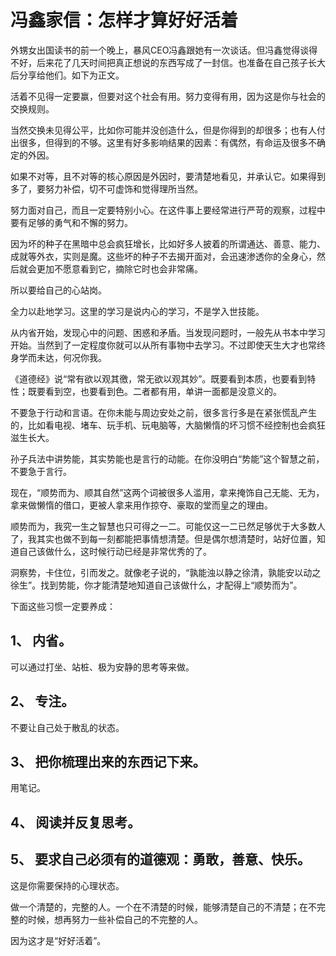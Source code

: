 # 冯鑫家信：怎样才算好好活着
外甥女出国读书的前一个晚上，暴风CEO冯鑫跟她有一次谈话。但冯鑫觉得谈得不好，后来花了几天时间把真正想说的东西写成了一封信。也准备在自己孩子长大后分享给他们。如下为正文。

活着不见得一定要赢，但要对这个社会有用。努力变得有用，因为这是你与社会的交换规则。

当然交换未见得公平，比如你可能并没创造什么，但是你得到的却很多；也有人付出很多，但得到的不够。这里有好多影响结果的因素：有偶然，有命运及很多不确定的外因。

如果不对等，且不对等的核心原因是外因时，要清楚地看见，并承认它。如果得到多了，要努力补偿，切不可虚饰和觉得理所当然。

努力面对自己，而且一定要特别小心。在这件事上要经常进行严苛的观察，过程中要有足够的勇气和不懈的努力。

因为坏的种子在黑暗中总会疯狂增长，比如好多人披着的所谓通达、善意、能力、成就等外衣，实则是魔。这些坏的种子不去揭开面对，会迅速渗透你的全身心，然后就会更加不愿意看到它，摘除它时也会非常痛。

所以要给自己的心站岗。

全力以赴地学习。这里的学习是说内心的学习，不是学入世技能。

从内省开始，发现心中的问题、困惑和矛盾。当发现问题时，一般先从书本中学习开始。当然到了一定程度你就可以从所有事物中去学习。不过即使天生大才也常终身学而未达，何况你我。

《道德经》说“常有欲以观其徼，常无欲以观其妙”。既要看到本质，也要看到特性；既要看到空，也要看到色。二者都有用，单讲一面都是没意义的。

不要急于行动和言语。在你未能与周边安处之前，很多言行多是在紧张慌乱产生的，比如看电视、堵车、玩手机、玩电脑等，大脑懒惰的坏习惯不经控制也会疯狂滋生长大。

孙子兵法中讲势能，其实势能也是言行的动能。在你没明白“势能”这个智慧之前，不要急于言行。

现在，“顺势而为、顺其自然”这两个词被很多人滥用，拿来掩饰自己无能、无为，拿来做懒惰的借口，更被人拿来用作掠夺、豪取的堂而皇之的理由。

顺势而为，我究一生之智慧也只可得之一二。可能仅这一二已然足够优于大多数人了，我其实也做不到每一刻都能把事情想清楚。但是偶尔想清楚时，站好位置，知道自己该做什么，这时候行动已经是非常优秀的了。

洞察势，卡住位，引而发之。就像老子说的，“孰能浊以静之徐清，孰能安以动之徐生”。找到势能，你才能清楚地知道自己该做什么，才配得上“顺势而为”。

下面这些习惯一定要养成：

## 1、 内省。
可以通过打坐、站桩、极为安静的思考等来做。

## 2、 专注。
不要让自己处于散乱的状态。

## 3、 把你梳理出来的东西记下来。
用笔记。

## 4、 阅读并反复思考。

## 5、 要求自己必须有的道德观：勇敢，善意、快乐。
这是你需要保持的心理状态。

做一个清楚的，完整的人。一个在不清楚的时候，能够清楚自己的不清楚；在不完整的时候，想再努力一些补偿自己的不完整的人。

因为这才是“好好活着”。
